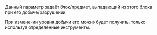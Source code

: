Данный параметр задаёт блок/предмет, выпадающий из этого блока при его добыче/разрушении.

При изменении уровня добычи его можно будет получить, только используя определённые инструменты.